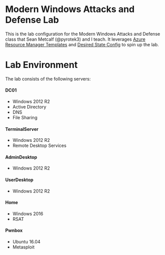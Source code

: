 # Modern Windows Attacks and Defense Lab

This is the lab configuration for the Modern Windows Attacks and Defense class that Sean Metcalf (@pyrotek3) and I teach. It leverages [Azure Resource Manager Templates](https://docs.microsoft.com/en-us/azure/azure-resource-manager/resource-group-authoring-templates) and [Desired State Config](https://docs.microsoft.com/en-us/powershell/dsc/overview) to spin up the lab.

# Lab Environment
The lab consists of the following servers:

#### DC01
* Windows 2012 R2
* Active Directory
* DNS
* File Sharing

#### TerminalServer
* Windows 2012 R2
* Remote Desktop Services

#### AdminDesktop
* Windows 2012 R2

#### UserDesktop
* Windows 2012 R2

#### Home
* Windows 2016
* RSAT

#### Pwnbox
* Ubuntu 16.04
* Metasploit